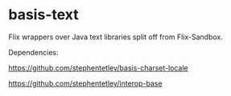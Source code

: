 # basis-text

Flix wrappers over Java text libraries split off from Flix-Sandbox.


Dependencies: 

https://github.com/stephentetley/basis-charset-locale

https://github.com/stephentetley/interop-base

